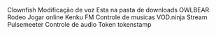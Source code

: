 Clownfish
	Modificação de voz
	Esta na pasta de downloads
OWLBEAR Rodeo
	Jogar online
Kenku FM
	Controle de musicas
VOD.ninja
	Stream
Pulsemeeter
	Controle de audio
Token
	tokenstamp